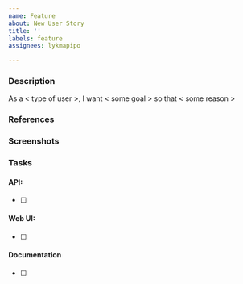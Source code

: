 ```yaml
---
name: Feature
about: New User Story
title: ''
labels: feature
assignees: lykmapipo

---
```


### Description
As a < type of user >, I want < some goal > so that < some reason >
### References
### Screenshots
### Tasks
#### API:
- [ ] 
#### Web UI:
- [ ] 
#### Documentation
- [ ]
